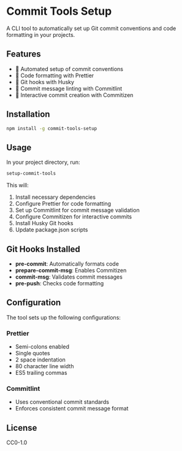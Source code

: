 # Commit Tools Setup

A CLI tool to automatically set up Git commit conventions and code formatting in your projects.

## Features

- 🎯 Automated setup of commit conventions
- 💅 Code formatting with Prettier
- 🐶 Git hooks with Husky
- 📝 Commit message linting with Commitlint
- 🔧 Interactive commit creation with Commitizen

## Installation

```bash
npm install -g commit-tools-setup
```

## Usage

In your project directory, run:

```bash
setup-commit-tools
```

This will:
1. Install necessary dependencies
2. Configure Prettier for code formatting
3. Set up Commitlint for commit message validation
4. Configure Commitizen for interactive commits
5. Install Husky Git hooks
6. Update package.json scripts

## Git Hooks Installed

- **pre-commit**: Automatically formats code
- **prepare-commit-msg**: Enables Commitizen
- **commit-msg**: Validates commit messages
- **pre-push**: Checks code formatting

## Configuration

The tool sets up the following configurations:

### Prettier
- Semi-colons enabled
- Single quotes
- 2 space indentation
- 80 character line width
- ES5 trailing commas

### Commitlint
- Uses conventional commit standards
- Enforces consistent commit message format

## License

CC0-1.0